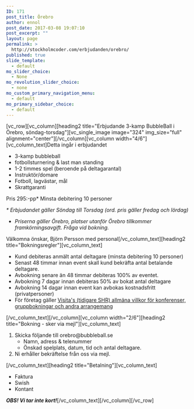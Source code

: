 ```yaml
---
ID: 171
post_title: Örebro
author: ennol
post_date: 2017-03-08 19:07:10
post_excerpt: ""
layout: page
permalink: >
  http://stockholmcoder.com/erbjudanden/orebro/
published: true
slide_template:
  - default
mo_slider_choice:
  - None
mo_revolution_slider_choice:
  - none
mo_custom_primary_navigation_menu:
  - default
mo_primary_sidebar_choice:
  - default
---
```

[vc_row][vc_column][heading2 title="Erbjudande 3-kamp BubbleBall i Örebro, söndag-torsdag"][vc_single_image image="324" img_size="full" alignment="center"][/vc_column][vc_column width="4/6"][vc_column_text]Detta ingår i erbjudandet
<ul>
 	<li>3-kamp bubbleball</li>
 	<li>fotbollsturnering &amp; last man standing</li>
 	<li>1-2 timmes spel (beroende på deltagarantal)</li>
 	<li>Instruktör/domare</li>
 	<li>Fotboll, lagvästar, mål</li>
 	<li>Skrattgaranti</li>
</ul>
Pris
295:-pp*
Minsta debitering 10 personer

<em>* Erbjudandet gäller Söndag till Torsdag (ord. pris gäller fredag och lördag)
* Priserna gäller Örebro, platser utanför Örebro tillkommer framkörningsavgift. Fråga vid bokning.</em>

Välkomna önskar,
Björn Persson med personal[/vc_column_text][heading2 title="Bokningsregler"][vc_column_text]
<ul>
 	<li>Kund debiteras anmält antal deltagare (minsta debitering 10 personer)</li>
 	<li>Senast 48 timmar innan event skall kund bekräfta antal betalande deltagare.</li>
 	<li>Avbokning senare än 48 timmar debiteras 100% av eventet.</li>
 	<li>Avbokning 7 dagar innan debiteras 50% av bokat antal deltagare</li>
 	<li>Avbokning 14 dagar innan event kan avbokas kostnadsfritt (privatpersoner)</li>
 	<li>För företag gäller <a href="http://www.visita.se/globalassets/mitt-foretag/bokningsregler/allmanna-villkor141101_konferenser_gruppbokningar.pdf" target="_blank">Visita's (tidigare SHR) allmäna villkor för konferenser, gruppbokningar och andra arrangemang</a></li>
</ul>
[/vc_column_text][/vc_column][vc_column width="2/6"][heading2 title="Bokning - sker via mejl"][vc_column_text]
<ol>
 	<li>Skicka följande till orebro@bubbleball.se
<ul>
 	<li>Namn, adress &amp; telenummer</li>
 	<li>Önskad spelplats, datum, tid och antal deltagare.</li>
</ul>
</li>
 	<li>Ni erhåller bekräftelse från oss via mejl.</li>
</ol>
[/vc_column_text][heading2 title="Betalning"][vc_column_text]
<ul>
 	<li>Faktura</li>
 	<li>Swish</li>
 	<li>Kontant​</li>
</ul>
<strong><em>OBS! Vi tar inte kort!</em></strong>[/vc_column_text][/vc_column][/vc_row]